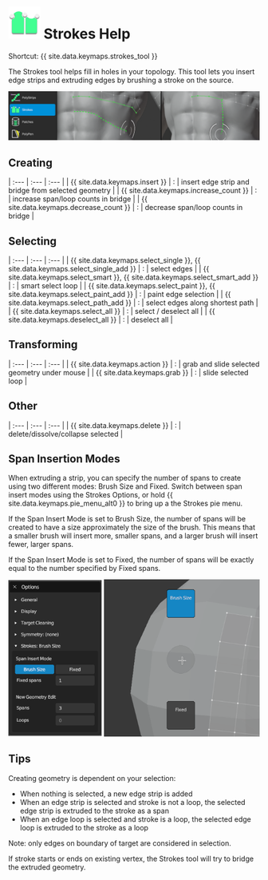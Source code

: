 # ![](images/strokes-icon.png) Strokes Help 

Shortcut: {{ site.data.keymaps.strokes_tool }}


The Strokes tool helps fill in holes in your topology.
This tool lets you insert edge strips and extruding edges by brushing a stroke on the source.

![](images/help_strokes.png)

## Creating


| :--- | :--- | :--- |
| {{ site.data.keymaps.insert }}         | : | insert edge strip and bridge from selected geometry |
| {{ site.data.keymaps.increase_count }} | : | increase span/loop counts in bridge |
| {{ site.data.keymaps.decrease_count }} | : | decrease span/loop counts in bridge |


## Selecting


| :--- | :--- | :--- |
| {{ site.data.keymaps.select_single }}, {{ site.data.keymaps.select_single_add }} | : | select edges |
| {{ site.data.keymaps.select_smart }}, {{ site.data.keymaps.select_smart_add }}   | : | smart select loop |
| {{ site.data.keymaps.select_paint }}, {{ site.data.keymaps.select_paint_add }}   | : | paint edge selection |
| {{ site.data.keymaps.select_path_add }}                  | : | select edges along shortest path |
| {{ site.data.keymaps.select_all }}                       | : | select / deselect all |
| {{ site.data.keymaps.deselect_all }}                     | : | deselect all |


## Transforming


| :--- | :--- | :--- |
| {{ site.data.keymaps.action }}        | : | grab and slide selected geometry under mouse |
| {{ site.data.keymaps.grab }}          | : | slide selected loop |

## Other


| :--- | :--- | :--- |
| {{ site.data.keymaps.delete }}         | : | delete/dissolve/collapse selected |


## Span Insertion Modes

When extruding a strip, you can specify the number of spans to create using two different modes: Brush Size and Fixed.
Switch between span insert modes using the Strokes Options, or hold {{ site.data.keymaps.pie_menu_alt0 }} to bring up a the Strokes pie menu.

If the Span Insert Mode is set to Brush Size, the number of spans will be created to have a size approximately the size of the brush.
This means that a smaller brush will insert more, smaller spans, and a larger brush will insert fewer, larger spans.

If the Span Insert Mode is set to Fixed, the number of spans will be exactly equal to the number specified by Fixed spans.

![](images/help_strokes_modes_options_pie.png)


## Tips

Creating geometry is dependent on your selection:

- When nothing is selected, a new edge strip is added
- When an edge strip is selected and stroke is not a loop, the selected edge strip is extruded to the stroke as a span
- When an edge loop is selected and stroke is a loop, the selected edge loop is extruded to the stroke as a loop

Note: only edges on boundary of target are considered in selection.

If stroke starts or ends on existing vertex, the Strokes tool will try to bridge the extruded geometry.
